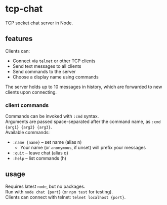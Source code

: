 # tcp-chat

TCP socket chat server in Node.

## features

Clients can:

-   Connect via `telnet` or other TCP clients
-   Send text messages to all clients
-   Send commands to the server
-   Choose a display name using commands

The server holds up to 10 messages in history, which are forwarded to new clients upon connecting.

### client commands

Commands can be invoked with `:cmd` syntax.  
Arguments are passed space-separated after the command name, as `:cmd {arg1} {arg2} {arg3}`.  
Available commands:

-   `:name {name}` – set name (alias n)
    -   Your name (or `anonymous`, if unset) will prefix your messages
-   `:quit` – leave chat (alias q)
-   `:help` – list commands (h)

## usage

Requires latest `node`, but no packages.  
Run with `node chat {port}` (or `npm test` for testing).  
Clients can connect with telnet: `telnet localhost {port}`.
